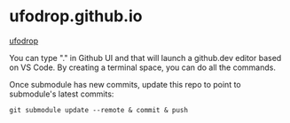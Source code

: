 # ufodrop.github.io

[ufodrop](http://ufodrop.github.io)


You can type "." in Github UI and that will launch a github.dev editor based on VS Code. By creating a terminal space, you can do all the commands.

Once submodule has new commits, update this repo to point to submodule's latest commits:
```
git submodule update --remote & commit & push
```